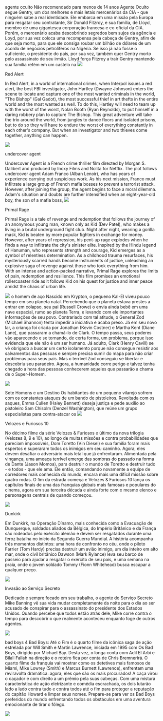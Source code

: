 agente oculto 
Não recomendado para menos de 14 anos
Agente Oculto segue Gentry, um dos melhores e mais letais mercenários da CIA - que ninguém sabe a real identidade. Ele embarca em uma missão pela Europa para resgatar seu contratante, Sir Donald Fitzroy, e sua família, de Lloyd, membro de uma gigantesca corporação francesa e ex-oficial da CIA. Porém, o mercenário acaba descobrindo segredos bem sujos da agência e Loyd, por sua vez coloca uma recompensa pela cabeça de Gentry, afim de que seja morto, para que ele consiga roubar um bilhão de dólares de um acordo de negócios petrolíferos na Nigéria. Se isso já não fosse o suficiente, o presidente do país, por sua vez, também quer Gentry morto pelo assassinato de seu irmão. Lloyd força Fitzroy a trair Gentry mantendo sua família refém em um castelo na 
![](https://encrypted-tbn0.gstatic.com/images?q=tbn:ANd9GcRuuCRz_9bejvbcpPCsO6OopuvuAcrrlQgR7GcELmHdeuuBnD1KaPhQWe37&s=10)


Red Alert

In Red Alert, in a world of international crimes, when Interpol issues a red alert, the best FBI investigator, John Hartley (Dwayne Johnson) enters the scene to locate and capture one of the most wanted criminals in the world, "The Bishop" (Gal Gadot), the most successful thief in art thefts in the entire world and the most wanted as well. To do this, Hartley will need to team up with the worst of the worst, Nolan Booth (Ryan Reynolds), to put himself in a daring robbery plan to capture The Bishop. This great adventure will take the trio around the world, from jungles to dance floors and isolated prisons, but to do so they will have to endure the worst of everything constantly in each other's company. But when an investigator and two thieves come together, anything can happen.




![](https://encrypted-tbn2.gstatic.com/images?q=tbn:ANd9GcSxp1zGpRgnhx04mCdkDOlbu-FGTrgvK3SDNie8_ybDtKYb-sXo)




undercover agent

Undercover Agent is a French crime thriller film directed by Morgan S. Dalibert and produced by Inoxy Films and Nolita for Netflix. The plot follows undercover agent Adam Franco (Alban Lenoir), who has years of experience carrying out suspicious work. As his next mission, Franco must infiltrate a large group of French mafia bosses to prevent a terrorist attack. However, after joining the group, the agent begins to face a moral dilemma. Adam's situation and doubts are further intensified when an eight-year-old boy, the son of a mafia boss, 
![](https://encrypted-tbn0.gstatic.com/images?q=tbn:ANd9GcRfXxt2M_ezywPIISvJnCvo_JM_KQaC5cB4sA&s)


Primal Rage

Primal Rage is a tale of revenge and redemption that follows the journey of an anonymous young man, known only as Kid (Dev Patel), who makes a living in a brutal underground fight club. Night after night, wearing a gorilla mask, Kid is beaten by more popular fighters in exchange for money. However, after years of repression, his pent-up rage explodes when he finds a way to infiltrate the city's sinister elite. Inspired by the Hindu legend of Hanuman, who represents strength and courage, Kid emerges as a symbol of relentless determination. As a childhood trauma resurfaces, his mysteriously scarred hands become instruments of justice, unleashing an explosive saga of revenge against those who took everything from him. With an intense and action-packed narrative, Primal Rage explores the limits of pain, redemption and resilience. This film promises an emotional rollercoaster ride as it follows Kid on his quest for justice and inner peace amidst the chaos of urban life.

![](https://encrypted-tbn0.gstatic.com/images?q=tbn:ANd9GcQlp935FLkDKFFzuKA_-Hx2A6QwMyrb1Yeh_Q&usqp=CAU)
o homem de aço
Nascido em Krypton, o pequeno Kal-El viveu pouco tempo em seu planeta natal. Percebendo que o planeta estava prestes a entrar em colapso, seu pai (Russell Crowe) o envia ainda bebê em uma nave espacial, rumo ao planeta Terra, e levando com ele importantes informações de seu povo. Contrariado com tal atitude, o General Zod (Michael Shannon) tenta impedir a iniciativa e acaba preso. Já em seu novo lar, a criança foi criada por Jonathan (Kevin Costner) e Martha Kent (Diane Lane), que passaram a chamá-lo de Clark. O tempo passa, seus poderes vão aparecendo e se tornando, de certa forma, um problema, porque isso evidencia que ele não é um ser humano. Já adulto, Clark (Henry Cavill) se vê obrigado a buscar um certo isolamento porque não consegue resistir aos salvamentos das pessoas e sempre precisa sumir do mapa para não criar problemas para seus pais. Mas o terrível Zod conseguiu se libertar e descobriu seu paradeiro. Agora, a humanidade corre perigo e talvez tenha chegado a hora das pessoas conhecerem aqueles que passarão a chama de o Super-Homem.


![](https://encrypted-tbn0.gstatic.com/images?q=tbn:ANd9GcRckAY_yW55aPwVp7tCqh-6JzZJ6jB9FheCmGl-5qKoZkCl2nzJkayUiA_v&s=10)

Sete Homens e um Destino
Os habitantes de um pequeno vilarejo sofrem com os constantes ataques de um bando de pistoleiros. Revoltada com os saques, Emma Cullen (Haley Bennett) deseja justiça e pede auxílio ao pistoleiro Sam Chisolm (Denzel Washington), que reúne um grupo especialistas para contra-atacar os 
![](https://encrypted-tbn0.gstatic.com/images?q=tbn:ANd9GcRDIyzfAht0VnAP1rh9NKQFFUIr2pGFTkGCZA&usqp=CAU)


Velozes e Furiosos 10

No décimo filme da série Velozes & Furiosos e último da nova trilogia (Velozes 8, 9 e 10), ao longo de muitas missões e contra probabilidades que pareciam impossíveis, Dom Toretto (Vin Diesel) e sua família foram mais espertos e superaram todos os inimigos em seu caminho. Agora, eles devem desafiar o adversário mais letal que já enfrentaram. Alimentada pela vingança, uma ameaça terrível emerge das sombras do passado na forma de Dante (Jason Momoa), para destruir o mundo de Toretto e destruir tudo - e todos - que ele ama. Ele então, comandando novamente a equipe de corredores mais conhecida do mundo, encara mais uma difícil missão sobre quatro rodas. O fim da estrada começa e Velozes & Furiosos 10 lança os capítulos finais de uma das franquias globais mais famosas e populares do cinema, agora em sua terceira década e ainda forte com o mesmo elenco e personagens centrais de quando começou.

![](https://encrypted-tbn0.gstatic.com/images?q=tbn:ANd9GcTkwHOnQWdkkqE1IHXrfP4DhoKwRz7TprxyIAsuK9rA8bzX2P3tdvcqksJF&s=10)


Dunkirk

Em Dunkirk, na Operação Dínamo, mais conhecida como a Evacuação de Dunquerque, soldados aliados da Bélgica, do Império Britânico e da França são rodeados pelo exército alemão e devem ser resgatados durante uma feroz batalha no início da Segunda Guerra Mundial. A história acompanha três momentos distintos: uma hora de confronto no céu, onde o piloto Farrier (Tom Hardy) precisa destruir um avião inimigo, um dia inteiro em alto mar, onde o civil britânico Dawson (Mark Rylance) leva seu barco de passeio para ajudar a resgatar o exército de seu país, e uma semana na praia, onde o jovem soldado Tommy (Fionn Whitehead) busca escapar a qualquer preço.

![](https://encrypted-tbn0.gstatic.com/images?q=tbn:ANd9GcTgsZNr1gx4lXAsxHamyNIk1ZbM70J73wKK9g&s)

Invasão ao Serviço Secreto

Dedicado e sempre focado em seu trabalho, o agente do Serviço Secreto Mike Banning vê sua vida mudar completamente da noite para o dia ao ser acusado de conspirar para o assassinato do presidente dos Estados Unidos. Quando percebe que todos estão atrás dele, Mike corre contra o tempo para descobrir o que realmente aconteceu enquanto foge de outros agentes.


![](https://encrypted-tbn0.gstatic.com/images?q=tbn:ANd9GcTRdfXpvhJpvPOxKhYqORUs31CcSVFT8ES9vfXq_BELzlH_UvlKjLnTEHA&s=10)


bad boys 4
Bad Boys: Até o Fim é o quarto filme da icônica saga de ação estrelada por Will Smith e Martin Lawrence, iniciada em 1995 com Os Bad Boys, dirigido por Michael Bay. Desta vez, o longa conta com Adil El Arbi e Bilall Fallah na direção e o roteiro fica por conta de Chris Bremnerirá. O quarto filme da franquia vai mostrar como os detetives mais famosos de Miami, Mike Lowrey (Smith) e Marcus Burnett (Lawrence), enfrentam uma reviravolta dramática: agora, eles que são os mais procurados! A caça virou o caçador e com direito a um prêmio pela suas cabeças. Com uma mistura característica de ação eletrizante e comédia escrachada, os dois lutarão lado a lado contra tudo e contra todos até o fim para proteger a reputação do capitão Howard e limpar seus nomes. Prepare-se para ver os Bad Boys preferidos do mundo enfrentando todos os obstáculos em uma aventura emocionante de tirar o fôlego.

![](https://encrypted-tbn0.gstatic.com/images?q=tbn:ANd9GcQeyWVWismuddudHFKMGA1q1H6QH24cwuIIrA&s)
